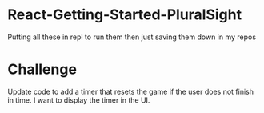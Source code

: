 # React-Getting-Started-PluralSight

Putting all these in repl to run them then just saving them down in my repos

# Challenge
Update code to add a timer that resets the game if the user does not finish in
time. I want to display the timer in the UI. 
